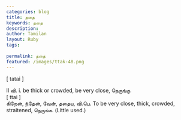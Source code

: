 ```yaml
---
categories: blog
title: ததை
keywords: ததை
description: 
author: Tamilan
layout: Ruby
tags: 
 
permalink: ததை
featured: /images/ttak-48.png
---
```

  
[ tatai ]  
  
II வி. i. be thick or crowded, be very close, நெருங்கு  
[ ttai ]  
கிறேன், ந்தேன், வேன், ததைய, வி.பெ. To be very close, thick, crowded, straitened, நெருங்க. (Little used.)